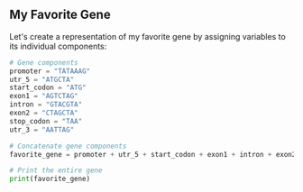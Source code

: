 ## My Favorite Gene

Let's create a representation of my favorite gene by assigning variables to its individual components:

```python
# Gene components
promoter = "TATAAAG"
utr_5 = "ATGCTA"
start_codon = "ATG"
exon1 = "AGTCTAG"
intron = "GTACGTA"
exon2 = "CTAGCTA"
stop_codon = "TAA"
utr_3 = "AATTAG"

# Concatenate gene components
favorite_gene = promoter + utr_5 + start_codon + exon1 + intron + exon2 + stop_codon + utr_3

# Print the entire gene
print(favorite_gene)
